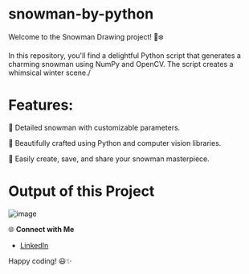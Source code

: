 # snowman-by-python
Welcome to the Snowman Drawing project! 🎨❄️

In this repository, you'll find a delightful Python script that generates a charming snowman using NumPy and OpenCV. The script creates a whimsical winter scene./

# Features:
🔵 Detailed snowman with customizable parameters.

🌟 Beautifully crafted using Python and computer vision libraries.

📸 Easily create, save, and share your snowman masterpiece.

# Output of this Project

![image](https://github.com/mdazfar2/snowman-by-python/assets/100375390/012637bd-1874-448f-946f-38c3cfd8ed0c)

🌐 **Connect with Me**
- [LinkedIn](www.linkedin.com/in/md-azfar-alam)

Happy coding! 😃✨

